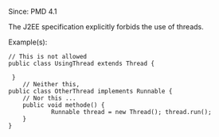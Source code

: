 Since: PMD 4.1

The J2EE specification explicitly forbids the use of threads.

Example(s):
```
// This is not allowed
public class UsingThread extends Thread {

 }
	// Neither this,
public class OtherThread implements Runnable {
	// Nor this ...
	public void methode() {
			Runnable thread = new Thread(); thread.run();
	}
}
```
